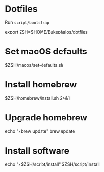 # Dotfiles

Run `script/bootstrap`

export ZSH=$HOME/Bukephalos/dotfiles

# Set macOS defaults
$ZSH/macos/set-defaults.sh

# Install homebrew
$ZSH/homebrew/install.sh 2>&1

# Upgrade homebrew
echo "› brew update"
brew update

# Install software
echo "› $ZSH/script/install"
$ZSH/script/install
